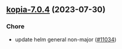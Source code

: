 

## [kopia-7.0.4](https://github.com/succelle/charts/compare/kopia-7.0.3...kopia-7.0.4) (2023-07-30)

### Chore

- update helm general non-major ([#11034](https://github.com/succelle/charts/issues/11034))
  
  